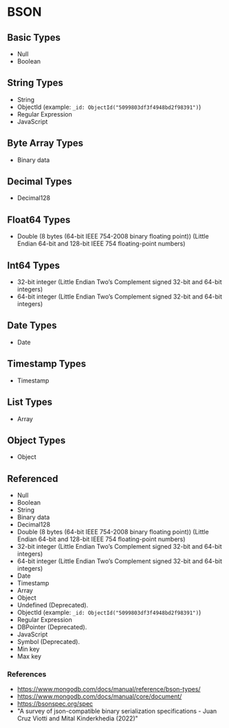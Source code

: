 # BSON

## Basic Types

* Null
* Boolean

## String Types

* String
* ObjectId (example: `_id: ObjectId("5099803df3f4948bd2f98391")`)
* Regular Expression
* JavaScript

## Byte Array Types

* Binary data

## Decimal Types

* Decimal128

## Float64 Types

* Double (8 bytes (64-bit IEEE 754-2008 binary floating point)) (Little Endian 64-bit and 128-bit IEEE 754 floating-point numbers)

## Int64 Types

* 32-bit integer (Little Endian Two’s Complement signed 32-bit and 64-bit integers)
* 64-bit integer (Little Endian Two’s Complement signed 32-bit and 64-bit integers)

## Date Types

* Date

## Timestamp Types

* Timestamp

## List Types

* Array

## Object Types

* Object

## Referenced

* Null
* Boolean
* String
* Binary data
* Decimal128
* Double (8 bytes (64-bit IEEE 754-2008 binary floating point)) (Little Endian 64-bit and 128-bit IEEE 754 floating-point numbers)
* 32-bit integer (Little Endian Two’s Complement signed 32-bit and 64-bit integers)
* 64-bit integer (Little Endian Two’s Complement signed 32-bit and 64-bit integers)
* Date
* Timestamp
* Array
* Object
* Undefined (Deprecated).
* ObjectId (example: `_id: ObjectId("5099803df3f4948bd2f98391")`)
* Regular Expression
* DBPointer (Deprecated).
* JavaScript
* Symbol (Deprecated).
* Min key
* Max key

### References

* https://www.mongodb.com/docs/manual/reference/bson-types/
* https://www.mongodb.com/docs/manual/core/document/
* https://bsonspec.org/spec
* "A survey of json-compatible binary serialization specifications - Juan Cruz Viotti and Mital Kinderkhedia (2022)"